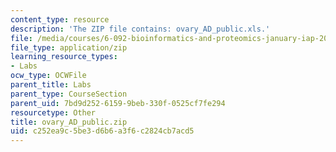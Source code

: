 ```yaml
---
content_type: resource
description: 'The ZIP file contains: ovary_AD_public.xls.'
file: /media/courses/6-092-bioinformatics-and-proteomics-january-iap-2005/c252ea9c5be3d6b6a3f6c2824cb7acd5_ovary_AD_public.zip
file_type: application/zip
learning_resource_types:
- Labs
ocw_type: OCWFile
parent_title: Labs
parent_type: CourseSection
parent_uid: 7bd9d252-6159-9beb-330f-0525cf7fe294
resourcetype: Other
title: ovary_AD_public.zip
uid: c252ea9c-5be3-d6b6-a3f6-c2824cb7acd5
---
```

